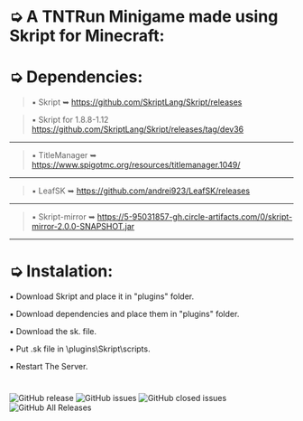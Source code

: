# ➭ A TNTRun Minigame made using Skript for Minecraft:

# ➭ Dependencies:
> ▪ Skript ➥ https://github.com/SkriptLang/Skript/releases

> ▪ Skript for 1.8.8-1.12 https://github.com/SkriptLang/Skript/releases/tag/dev36
***
> ▪ TitleManager ➥ https://www.spigotmc.org/resources/titlemanager.1049/
***
> ▪ LeafSK ➥ https://github.com/andrei923/LeafSK/releases
***
> ▪ Skript-mirror ➥ https://5-95031857-gh.circle-artifacts.com/0/skript-mirror-2.0.0-SNAPSHOT.jar
***
# ➭ Instalation:
▪ Download Skript and place it in "plugins" folder.

▪ Download dependencies and place them in "plugins" folder.

▪ Download the sk. file.

▪ Put .sk file in \plugins\Skript\scripts.

▪ Restart The Server.

#
![GitHub release](https://img.shields.io/github/release/andrei923/TNTRun.svg?style=for-the-badge)
![GitHub issues](https://img.shields.io/github/issues-raw/andrei923/TNTRun.svg?style=for-the-badge)
![GitHub closed issues](https://img.shields.io/github/issues-closed-raw/andrei923/TNTRun.svg?style=for-the-badge)
![GitHub All Releases](https://img.shields.io/github/downloads/andrei923/TNTRun/total.svg?style=for-the-badge)
